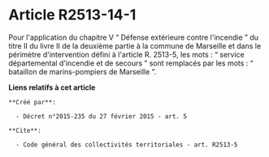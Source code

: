 # Article R2513-14-1

Pour l'application du chapitre V “ Défense extérieure contre l'incendie ” du titre II du livre II de la deuxième partie à la
commune de Marseille et dans le périmètre d'intervention défini à l'article R. 2513-5, les mots : “ service départemental
d'incendie et de secours ” sont remplacés par les mots : “ bataillon de marins-pompiers de Marseille ”.

**Liens relatifs à cet article**

	**Créé par**:

	  - Décret n°2015-235 du 27 février 2015 - art. 5

	**Cite**:

	  - Code général des collectivités territoriales - art. R2513-5
